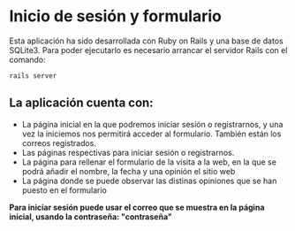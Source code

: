 # Inicio de sesión y formulario

Esta aplicación ha sido desarrollada con Ruby on Rails y una base de datos SQLite3. Para poder ejecutarlo es necesario arrancar el servidor Rails con el comando:

```
rails server
```

## La aplicación cuenta con:

* La página inicial en la que podremos iniciar sesión o registrarnos, y una vez la iniciemos nos permitirá acceder al formulario. También están los correos registrados.
* Las páginas respectivas para iniciar sesión o registrarnos.
* La página para rellenar el formulario de la visita a la web, en la que se podrá añadir el nombre, la fecha y una opinión el sitio web
* La página donde se puede observar las distinas opiniones que se han puesto en el formulario

**Para iniciar sesión puede usar el correo que se muestra en la página inicial, usando la contraseña: "contraseña"**
